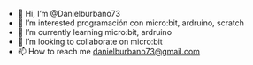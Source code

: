 - 👋 Hi, I’m @Danielburbano73
- 👀 I’m interested programación con micro:bit, ardruino, scratch
- 🌱 I’m currently learning  micro:bit, ardruino
- 💞️ I’m looking to collaborate on  micro:bit 
- 📫 How to reach me  danielburbano73@gmail.com

<!---
Danielburbano73/Danielburbano73 is a ✨ special ✨ repository because its `README.md` (this file) appears on your GitHub profile.
You can click the Preview link to take a look at your changes.
--->
